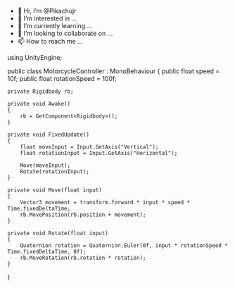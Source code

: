 - 👋 Hi, I’m @Pikachujr
- 👀 I’m interested in ...
- 🌱 I’m currently learning ...
- 💞️ I’m looking to collaborate on ...
- 📫 How to reach me ...

<!---
Pikachujr/Pikachujr is a ✨ special ✨ repository because its `README.md` (this file) appears on your GitHub profile.
You can click the Preview link to take a look at your changes.
--->

using UnityEngine;

public class MotorcycleController : MonoBehaviour
{
    public float speed = 10f;
    public float rotationSpeed = 100f;

    private Rigidbody rb;

    private void Awake()
    {
        rb = GetComponent<Rigidbody>();
    }

    private void FixedUpdate()
    {
        float moveInput = Input.GetAxis("Vertical");
        float rotationInput = Input.GetAxis("Horizontal");

        Move(moveInput);
        Rotate(rotationInput);
    }

    private void Move(float input)
    {
        Vector3 movement = transform.forward * input * speed * Time.fixedDeltaTime;
        rb.MovePosition(rb.position + movement);
    }

    private void Rotate(float input)
    {
        Quaternion rotation = Quaternion.Euler(0f, input * rotationSpeed * Time.fixedDeltaTime, 0f);
        rb.MoveRotation(rb.rotation * rotation);
    }
}
